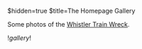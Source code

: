 $hidden=true
$title=The Homepage Gallery

Some photos of the [Whistler Train Wreck](http://whistlerhiatus.com/whistlerhikes/train-wreck.html).

$! gallery !$
